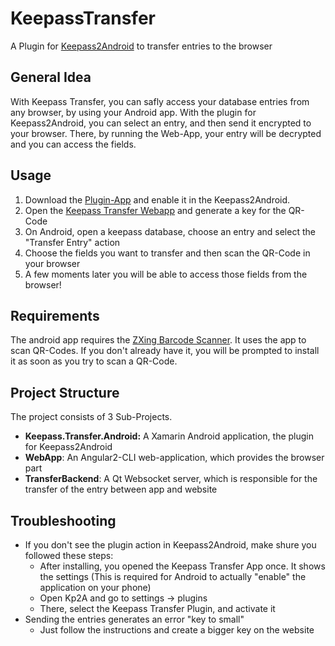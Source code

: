 # KeepassTransfer
A Plugin for [Keepass2Android](https://play.google.com/store/apps/details?id=keepass2android.keepass2android) to transfer entries to the browser

## General Idea
With Keepass Transfer, you can safly access your database entries from any browser, by using your Android app. With the plugin for Keepass2Android, you can select an entry, and then send it encrypted to your browser. There, by running the Web-App, your entry will be decrypted and you can access the fields.

## Usage
1. Download the [Plugin-App](https://github.com/Skycoder42/KeepassTransfer/releases) and enable it in the Keepass2Android.
2. Open the [Keepass Transfer Webapp](https://kpt.skycoder42.de/) and generate a key for the QR-Code
3. On Android, open a keepass database, choose an entry and select the "Transfer Entry" action
4. Choose the fields you want to transfer and then scan the QR-Code in your browser
5. A few moments later you will be able to access those fields from the browser!

## Requirements
The android app requires the [ZXing Barcode Scanner](https://play.google.com/store/apps/details?id=com.google.zxing.client.android). It uses the app to scan QR-Codes. If you don't already have it, you will be prompted to install it as soon as you try to scan a QR-Code.

## Project Structure
The project consists of 3 Sub-Projects.
- **Keepass.Transfer.Android:** A Xamarin Android application, the plugin for Keepass2Android
- **WebApp**: An Angular2-CLI web-application, which provides the browser part
- **TransferBackend**: A Qt Websocket server, which is responsible for the transfer of the entry between app and website

## Troubleshooting
- If you don't see the plugin action in Keepass2Android, make shure you followed these steps:
  - After installing, you opened the Keepass Transfer App once. It shows the settings (This is required for Android to actually "enable" the application on your phone)
  - Open Kp2A and go to settings -> plugins
  - There, select the Keepass Transfer Plugin, and activate it
- Sending the entries generates an error "key to small"
  - Just follow the instructions and create a bigger key on the website
